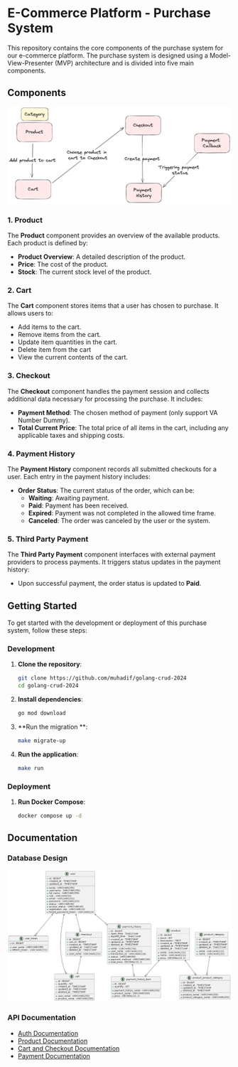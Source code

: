 # E-Commerce Platform - Purchase System

This repository contains the core components of the purchase system for our e-commerce platform. The purchase system is designed using a Model-View-Presenter (MVP) architecture and is divided into five main components.

## Components
![a](documentation/base-diagram.png)
### 1. Product
The **Product** component provides an overview of the available products. Each product is defined by:
- **Product Overview**: A detailed description of the product.
- **Price**: The cost of the product.
- **Stock**: The current stock level of the product.

### 2. Cart
The **Cart** component stores items that a user has chosen to purchase. It allows users to:
- Add items to the cart.
- Remove items from the cart.
- Update item quantities in the cart.
- Delete item from the cart
- View the current contents of the cart.

### 3. Checkout
The **Checkout** component handles the payment session and collects additional data necessary for processing the purchase. It includes:
- **Payment Method**: The chosen method of payment (only support VA Number Dummy).
- **Total Current Price**: The total price of all items in the cart, including any applicable taxes and shipping costs.

### 4. Payment History
The **Payment History** component records all submitted checkouts for a user. Each entry in the payment history includes:
- **Order Status**: The current status of the order, which can be:
    - **Waiting**: Awaiting payment.
    - **Paid**: Payment has been received.
    - **Expired**: Payment was not completed in the allowed time frame.
    - **Canceled**: The order was canceled by the user or the system.

### 5. Third Party Payment
The **Third Party Payment** component interfaces with external payment providers to process payments. It triggers status updates in the payment history:
- Upon successful payment, the order status is updated to **Paid**.

## Getting Started

To get started with the development or deployment of this purchase system, follow these steps:

### Development
1. **Clone the repository**:
    ```bash
    git clone https://github.com/muhadif/golang-crud-2024
    cd golang-crud-2024
    ```

2. **Install dependencies**:
    ```bash
    go mod download
    ```

3. **Run the migration **:
    ```bash
    make migrate-up
    ```
   
3. **Run the application**:
    ```bash
    make run
    ```

### Deployment
1. **Run Docker Compose**:
    ```bash
    docker compose up -d
    ```

## Documentation

### Database Design
![erd](documentation/erd.png)

### API Documentation
- [Auth Documentation](documentation/auth-api.md)
- [Product Documentation](documentation/product-api.md)
- [Cart and Checkout Documentation](documentation/cart-api.md)
- [Payment Documentation](documentation/payment-api.md)